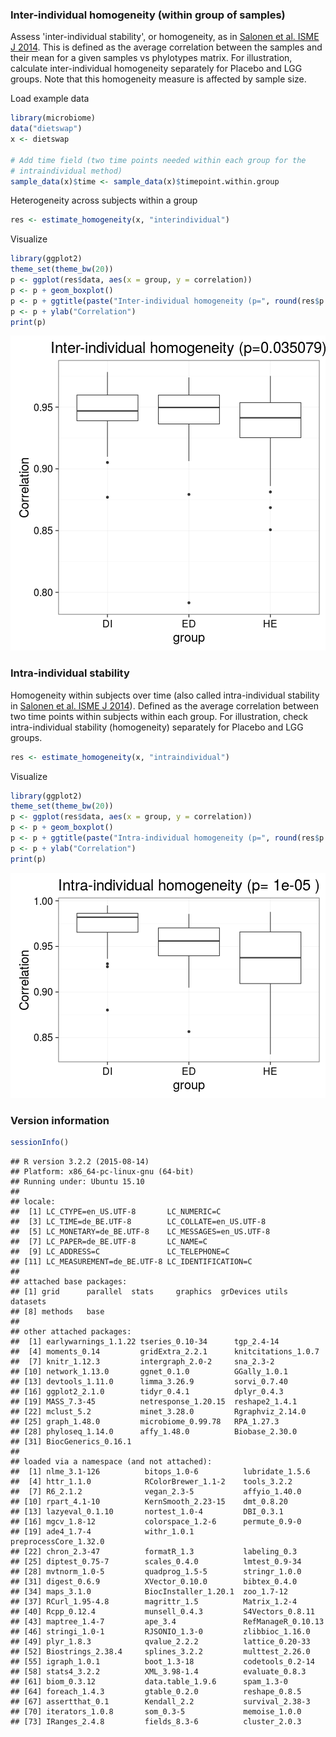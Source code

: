 ### Inter-individual homogeneity (within group of samples)

Assess 'inter-individual stability', or homogeneity, as in [Salonen et al. ISME J 2014](http://www.nature.com/ismej/journal/v8/n11/full/ismej201463a.html). This is defined as the average correlation between the samples and their mean for a given samples vs phylotypes matrix. For illustration, calculate inter-individual homogeneity separately for Placebo and LGG groups. Note that this homogeneity measure is affected by sample size.

Load example data


```r
library(microbiome)
data("dietswap")
x <- dietswap

# Add time field (two time points needed within each group for the 
# intraindividual method)
sample_data(x)$time <- sample_data(x)$timepoint.within.group
```


Heterogeneity across subjects within a group


```r
res <- estimate_homogeneity(x, "interindividual")
```


Visualize


```r
library(ggplot2)
theme_set(theme_bw(20))
p <- ggplot(res$data, aes(x = group, y = correlation))
p <- p + geom_boxplot()
p <- p + ggtitle(paste("Inter-individual homogeneity (p=", round(res$p.value, 6), ")", sep = ""))
p <- p + ylab("Correlation")
print(p)
```

![plot of chunk homogeneity-example2d](figure/homogeneity-example2d-1.png)


### Intra-individual stability

Homogeneity within subjects over time (also called intra-individual stability in [Salonen et al. ISME J 2014](http://www.nature.com/ismej/journal/v8/n11/full/ismej201463a.html)). Defined as the average correlation between two time points within subjects within each group. For illustration, check intra-individual stability (homogeneity) separately for Placebo and LGG groups.


```r
res <- estimate_homogeneity(x, "intraindividual")
```


Visualize


```r
library(ggplot2)
theme_set(theme_bw(20))
p <- ggplot(res$data, aes(x = group, y = correlation))
p <- p + geom_boxplot()
p <- p + ggtitle(paste("Intra-individual homogeneity (p=", round(res$p.value, 6), ")"))
p <- p + ylab("Correlation")
print(p)
```

![plot of chunk homogeneity-intra](figure/homogeneity-intra-1.png)


### Version information


```r
sessionInfo()
```

```
## R version 3.2.2 (2015-08-14)
## Platform: x86_64-pc-linux-gnu (64-bit)
## Running under: Ubuntu 15.10
## 
## locale:
##  [1] LC_CTYPE=en_US.UTF-8       LC_NUMERIC=C              
##  [3] LC_TIME=de_BE.UTF-8        LC_COLLATE=en_US.UTF-8    
##  [5] LC_MONETARY=de_BE.UTF-8    LC_MESSAGES=en_US.UTF-8   
##  [7] LC_PAPER=de_BE.UTF-8       LC_NAME=C                 
##  [9] LC_ADDRESS=C               LC_TELEPHONE=C            
## [11] LC_MEASUREMENT=de_BE.UTF-8 LC_IDENTIFICATION=C       
## 
## attached base packages:
## [1] grid      parallel  stats     graphics  grDevices utils     datasets 
## [8] methods   base     
## 
## other attached packages:
##  [1] earlywarnings_1.1.22 tseries_0.10-34      tgp_2.4-14          
##  [4] moments_0.14         gridExtra_2.2.1      knitcitations_1.0.7 
##  [7] knitr_1.12.3         intergraph_2.0-2     sna_2.3-2           
## [10] network_1.13.0       ggnet_0.1.0          GGally_1.0.1        
## [13] devtools_1.11.0      limma_3.26.9         sorvi_0.7.40        
## [16] ggplot2_2.1.0        tidyr_0.4.1          dplyr_0.4.3         
## [19] MASS_7.3-45          netresponse_1.20.15  reshape2_1.4.1      
## [22] mclust_5.2           minet_3.28.0         Rgraphviz_2.14.0    
## [25] graph_1.48.0         microbiome_0.99.78   RPA_1.27.3          
## [28] phyloseq_1.14.0      affy_1.48.0          Biobase_2.30.0      
## [31] BiocGenerics_0.16.1 
## 
## loaded via a namespace (and not attached):
##  [1] nlme_3.1-126          bitops_1.0-6          lubridate_1.5.6      
##  [4] httr_1.1.0            RColorBrewer_1.1-2    tools_3.2.2          
##  [7] R6_2.1.2              vegan_2.3-5           affyio_1.40.0        
## [10] rpart_4.1-10          KernSmooth_2.23-15    dmt_0.8.20           
## [13] lazyeval_0.1.10       nortest_1.0-4         DBI_0.3.1            
## [16] mgcv_1.8-12           colorspace_1.2-6      permute_0.9-0        
## [19] ade4_1.7-4            withr_1.0.1           preprocessCore_1.32.0
## [22] chron_2.3-47          formatR_1.3           labeling_0.3         
## [25] diptest_0.75-7        scales_0.4.0          lmtest_0.9-34        
## [28] mvtnorm_1.0-5         quadprog_1.5-5        stringr_1.0.0        
## [31] digest_0.6.9          XVector_0.10.0        bibtex_0.4.0         
## [34] maps_3.1.0            BiocInstaller_1.20.1  zoo_1.7-12           
## [37] RCurl_1.95-4.8        magrittr_1.5          Matrix_1.2-4         
## [40] Rcpp_0.12.4           munsell_0.4.3         S4Vectors_0.8.11     
## [43] maptree_1.4-7         ape_3.4               RefManageR_0.10.13   
## [46] stringi_1.0-1         RJSONIO_1.3-0         zlibbioc_1.16.0      
## [49] plyr_1.8.3            qvalue_2.2.2          lattice_0.20-33      
## [52] Biostrings_2.38.4     splines_3.2.2         multtest_2.26.0      
## [55] igraph_1.0.1          boot_1.3-18           codetools_0.2-14     
## [58] stats4_3.2.2          XML_3.98-1.4          evaluate_0.8.3       
## [61] biom_0.3.12           data.table_1.9.6      spam_1.3-0           
## [64] foreach_1.4.3         gtable_0.2.0          reshape_0.8.5        
## [67] assertthat_0.1        Kendall_2.2           survival_2.38-3      
## [70] iterators_1.0.8       som_0.3-5             memoise_1.0.0        
## [73] IRanges_2.4.8         fields_8.3-6          cluster_2.0.3
```

